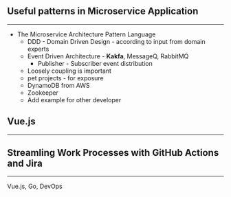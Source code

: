 
## Useful patterns in Microservice Application
----

- The Microservice Architecture Pattern Language
	- DDD - Domain Driven Design - according to input from domain experts
	- Event Driven Architecture - **Kakfa**, MessageQ, RabbitMQ
		- Publisher - Subscriber event distribution 
	- Loosely coupling is important
	-  pet projects - for exposure 
	- DynamoDB from AWS 
	- Zookeeper 
	- Add example for other developer 


## Vue.js
---



## Streamling Work Processes with GitHub Actions and Jira
---

Vue.js, Go, DevOps